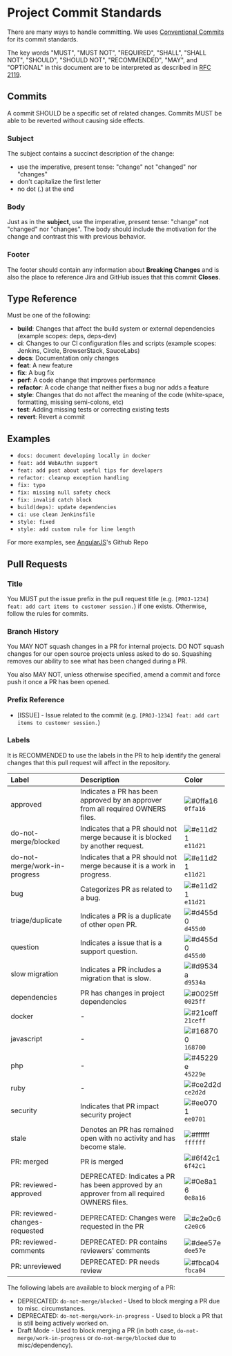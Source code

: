 # Project Commit Standards

There are many ways to handle committing. We uses [Conventional Commits](https://www.conventionalcommits.org/) for its commit standards.

The key words "MUST", "MUST NOT", "REQUIRED", "SHALL", "SHALL NOT", "SHOULD",
"SHOULD NOT", "RECOMMENDED", "MAY", and "OPTIONAL" in this document are to be
interpreted as described in [RFC 2119](http://www.ietf.org/rfc/rfc2119.txt).

## Commits

A commit SHOULD be a specific set of related changes. Commits MUST be able to be reverted without causing side effects.

### Subject

The subject contains a succinct description of the change:

- use the imperative, present tense: "change" not "changed" nor "changes"
- don't capitalize the first letter
- no dot (.) at the end

### Body

Just as in the **subject**, use the imperative, present tense: "change" not "changed" nor "changes".
The body should include the motivation for the change and contrast this with previous behavior.

### Footer

The footer should contain any information about **Breaking Changes** and is also the place to
reference Jira and GitHub issues that this commit **Closes**.

## Type Reference

Must be one of the following:

- **build**: Changes that affect the build system or external dependencies (example scopes: deps, deps-dev)
- **ci**: Changes to our CI configuration files and scripts (example scopes: Jenkins, Circle, BrowserStack, SauceLabs)
- **docs**: Documentation only changes
- **feat**: A new feature
- **fix**: A bug fix
- **perf**: A code change that improves performance
- **refactor**: A code change that neither fixes a bug nor adds a feature
- **style**: Changes that do not affect the meaning of the code (white-space, formatting, missing semi-colons, etc)
- **test**: Adding missing tests or correcting existing tests
- **revert**: Revert a commit

## Examples

- `docs: document developing locally in docker`
- `feat: add WebAuthn support`
- `feat: add post about useful tips for developers`
- `refactor: cleanup exception handling`
- `fix: typo`
- `fix: missing null safety check`
- `fix: invalid catch block`
- `build(deps): update dependencies`
- `ci: use clean Jenkinsfile`
- `style: fixed`
- `style: add custom rule for line length`

For more examples, see [AngularJS](https://github.com/angular/angular/commits/master)'s Github Repo

## Pull Requests

### Title

You MUST put the issue prefix in the pull request title (e.g. `[PROJ-1234] feat: add cart items to customer session.`) if one exists. Otherwise, follow the rules for commits.

### Branch History

You MAY NOT squash changes in a PR for internal projects. DO NOT squash changes for our open source projects unless asked to do so. Squashing removes our ability to see what has been changed during a PR.

You also MAY NOT, unless otherwise specified, amend a commit and force push it once a PR has been opened.

### Prefix Reference

- [ISSUE] - Issue related to the commit (e.g. `[PROJ-1234] feat: add cart items to customer session.`)

### Labels

It is RECOMMENDED to use the labels in the PR to help identify the general changes that this pull request will affect in the repository.

| Label                          | Description                                                                                 | Color                                                             |
| :----------------------------- | :------------------------------------------------------------------------------------------ | :---------------------------------------------------------------- |
| approved                       | Indicates a PR has been approved by an approver from all required OWNERS files.             | ![#0ffa16](https://placehold.it/15/0ffa16/000000?text=+) `0ffa16` |
| do-not-merge/blocked           | Indicates that a PR should not merge because it is blocked by another request.              | ![#e11d21](https://placehold.it/15/e11d21/000000?text=+) `e11d21` |
| do-not-merge/work-in-progress  | Indicates that a PR should not merge because it is a work in progress.                      | ![#e11d21](https://placehold.it/15/e11d21/000000?text=+) `e11d21` |
| bug                            | Categorizes PR as related to a bug.                                                         | ![#e11d21](https://placehold.it/15/e11d21/000000?text=+) `e11d21` |
| triage/duplicate               | Indicates a PR is a duplicate of other open PR.                                             | ![#d455d0](https://placehold.it/15/d455d0/000000?text=+) `d455d0` |
| question                       | Indicates a issue that is a support question.                                               | ![#d455d0](https://placehold.it/15/d455d0/000000?text=+) `d455d0` |
| slow migration                 | Indicates a PR includes a migration that is slow.                                           | ![#d9534a](https://placehold.it/15/d9534a/000000?text=+) `d9534a` |
| dependencies                   | PR has changes in project dependencies                                                      | ![#0025ff](https://placehold.it/15/0025ff/000000?text=+) `0025ff` |
| docker                         | -                                                                                           | ![#21ceff](https://placehold.it/15/21ceff/000000?text=+) `21ceff` |
| javascript                     | -                                                                                           | ![#168700](https://placehold.it/15/168700/000000?text=+) `168700` |
| php                            | -                                                                                           | ![#45229e](https://placehold.it/15/45229e/000000?text=+) `45229e` |
| ruby                           | -                                                                                           | ![#ce2d2d](https://placehold.it/15/ce2d2d/000000?text=+) `ce2d2d` |
| security                       | Indicates that PR impact security project                                                   | ![#ee0701](https://placehold.it/15/ee0701/000000?text=+) `ee0701` |
| stale                          | Denotes an PR has remained open with no activity and has become stale.                      | ![#ffffff](https://placehold.it/15/ffffff/000000?text=+) `ffffff` |
| PR: merged                     | PR is merged                                                                                | ![#6f42c1](https://placehold.it/15/6f42c1/000000?text=+) `6f42c1` |
| PR: reviewed-approved          | DEPRECATED: Indicates a PR has been approved by an approver from all required OWNERS files. | ![#0e8a16](https://placehold.it/15/0e8a16/000000?text=+) `0e8a16` |
| PR: reviewed-changes-requested | DEPRECATED: Changes were requested in the PR                                                | ![#c2e0c6](https://placehold.it/15/c2e0c6/000000?text=+) `c2e0c6` |
| PR: reviewed-comments          | DEPRECATED: PR contains reviewers' comments                                                 | ![#dee57e](https://placehold.it/15/c2e0c6/000000?text=+) `dee57e` |
| PR: unreviewed                 | DEPRECATED: PR needs review                                                                 | ![#fbca04](https://placehold.it/15/fbca04/000000?text=+) `fbca04` |

The following labels are available to block merging of a PR:

- DEPRECATED: `do-not-merge/blocked` - Used to block merging a PR due to misc. circumstances.
- DEPRECATED: `do-not-merge/work-in-progress` - Used to block a PR that is still being actively worked on.
- Draft Mode - Used to block merging a PR (in both case, `do-not-merge/work-in-progress` or `do-not-merge/blocked` due to misc/dependency).
